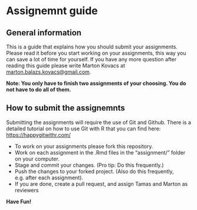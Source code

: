 
# Assignemnt guide

## General information

This is a guide that explains how you should submit your assignments.
Please read it before you start working on your assignments, this way
you can save a lot of time for yourself. If you have any more question
after reading this guide please write Marton Kovacs at
<marton.balazs.kovacs@gmail.com>.

**Note: You only have to finish two assignments of your choosing. You do
not have to do all of them.**

## How to submit the assignemnts

Submitting the assignments will require the use of Git and Github. There
is a detailed tutorial on how to use Git with R that you can find here:
<https://happygitwithr.com/>

  - To work on your assignments please fork this repository.
  - Work on each assignment in the .Rmd files in the “assignment/”
    folder on your computer.
  - Stage and commit your changes. (Pro tip: Do this frequently.)
  - Push the changes to your forked project. (Also do this frequently,
    e.g. after each assignment).
  - If you are done, create a pull request, and assign Tamas and Marton
    as reviewers

**Have Fun\!**
